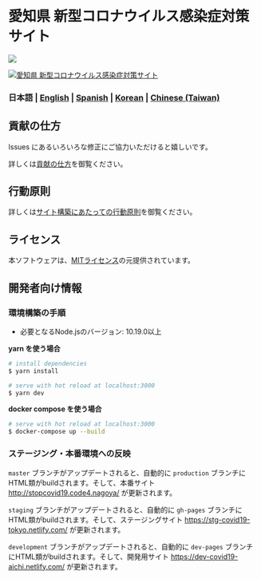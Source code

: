 # 愛知県 新型コロナウイルス感染症対策サイト

![](https://github.com/code4nagoya/covid19/workflows/production%20deploy/badge.svg)

[![愛知県 新型コロナウイルス感染症対策サイト](https://scontent-lax3-1.xx.fbcdn.net/v/t1.0-9/89384411_3894244213920910_6080693635433627648_o.jpg?_nc_cat=101&_nc_sid=ca434c&_nc_ohc=3nng60TwA4gAX_zj-mW&_nc_ht=scontent-lax3-1.xx&oh=df8364ef052034ec9dfcc629da21490b&oe=5EA5E01E)](http://stopcovid19.code4.nagoya/)

### 日本語 | [English](./README_EN.md) | [Spanish](./README_ES.md) | [Korean](./README_KO.md) | [Chinese (Taiwan)](./README_ZH_TW.md)

## 貢献の仕方
Issues にあるいろいろな修正にご協力いただけると嬉しいです。

詳しくは[貢献の仕方](./.github/CONTRIBUTING.md)を御覧ください。


## 行動原則
詳しくは[サイト構築にあたっての行動原則](./.github/CODE_OF_CONDUCT.md)を御覧ください。

## ライセンス
本ソフトウェアは、[MITライセンス](./LICENSE.txt)の元提供されています。

## 開発者向け情報

### 環境構築の手順

- 必要となるNode.jsのバージョン: 10.19.0以上

**yarn を使う場合**
``` bash
# install dependencies
$ yarn install

# serve with hot reload at localhost:3000
$ yarn dev
```

**docker compose を使う場合**
```bash
# serve with hot reload at localhost:3000
$ docker-compose up --build
```

### ステージング・本番環境への反映

`master` ブランチがアップデートされると、自動的に `production` ブランチにHTML類がbuildされます。そして、本番サイト http://stopcovid19.code4.nagoya/ が更新されます。

`staging` ブランチがアップデートされると、自動的に `gh-pages` ブランチにHTML類がbuildされます。そして、ステージングサイト https://stg-covid19-tokyo.netlify.com/ が更新されます。

`development` ブランチがアップデートされると、自動的に `dev-pages` ブランチにHTML類がbuildされます。そして、開発用サイト https://dev-covid19-aichi.netlify.com/ が更新されます。
